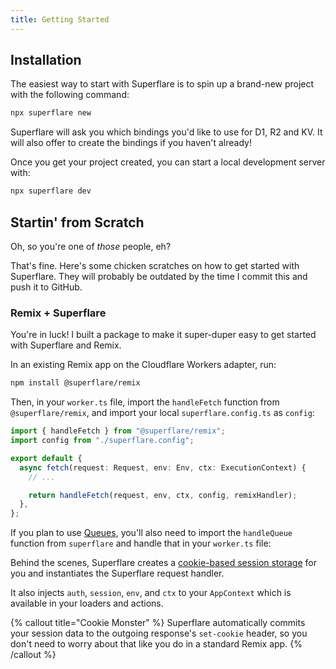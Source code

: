 ```yaml
---
title: Getting Started
---
```


## Installation

The easiest way to start with Superflare is to spin up a brand-new project with the following command:

```bash
npx superflare new
```

Superflare will ask you which bindings you'd like to use for D1, R2 and KV. It will also offer to create the bindings if you haven't already!

Once you get your project created, you can start a local development server with:

```bash
npx superflare dev
```

## Startin' from Scratch

Oh, so you're one of _those_ people, eh?

That's fine. Here's some chicken scratches on how to get started with Superflare. They will probably be outdated by the time I commit this and push it to GitHub.

### Remix + Superflare

You're in luck! I built a package to make it super-duper easy to get started with Superflare and Remix.

In an existing Remix app on the Cloudflare Workers adapter, run:

```bash
npm install @superflare/remix
```

Then, in your `worker.ts` file, import the `handleFetch` function from `@superflare/remix`, and import your local `superflare.config.ts` as `config`:

```ts
import { handleFetch } from "@superflare/remix";
import config from "./superflare.config";

export default {
  async fetch(request: Request, env: Env, ctx: ExecutionContext) {
    // ...

    return handleFetch(request, env, ctx, config, remixHandler);
  },
};
```

If you plan to use [Queues](/queues), you'll also need to import the `handleQueue` function from `superflare` and handle that in your `worker.ts` file:

Behind the scenes, Superflare creates a [cookie-based session storage](https://remix.run/docs/en/1.14.1/utils/sessions#createcookiesessionstorage) for you and instantiates the Superflare request handler.

It also injects `auth`, `session`, `env`, and `ctx` to your `AppContext` which is available in your loaders and actions.

{% callout title="Cookie Monster" %}
Superflare automatically commits your session data to the outgoing response's `set-cookie` header, so you don't need to worry about that like you do in a standard Remix app.
{% /callout %}
